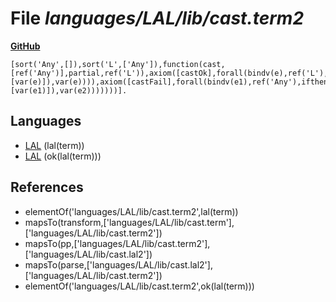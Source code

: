 # File _languages/LAL/lib/cast.term2_
**[GitHub](https://github.com/softlang/yas/blob/master/languages/LAL/lib/cast.term2)**
```
[sort('Any',[]),sort('L',['Any']),function(cast,[ref('Any')],partial,ref('L')),axiom([castOk],forall(bindv(e),ref('L'),eq(funapp(cast,[var(e)]),var(e)))),axiom([castFail],forall(bindv(e1),ref('Any'),ifthen(not(element(var(e1),ref('L'))),not(exists(bindv(e2),ref('L'),eq(funapp(cast,[var(e1)]),var(e2)))))))].
```

## Languages
* [LAL](../languages/LAL.md) (lal(term))
* [LAL](../languages/LAL.md) (ok(lal(term)))

## References
* elementOf('languages/LAL/lib/cast.term2',lal(term))
* mapsTo(transform,['languages/LAL/lib/cast.term'],['languages/LAL/lib/cast.term2'])
* mapsTo(pp,['languages/LAL/lib/cast.term2'],['languages/LAL/lib/cast.lal2'])
* mapsTo(parse,['languages/LAL/lib/cast.lal2'],['languages/LAL/lib/cast.term2'])
* elementOf('languages/LAL/lib/cast.term2',ok(lal(term)))
